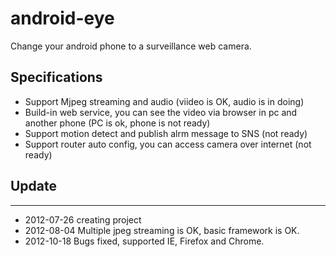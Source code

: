 android-eye
===========

Change your android phone to a surveillance web camera.

## Specifications ##
*  Support Mjpeg streaming and audio (viideo is OK, audio is in doing)
*  Build-in web service, you can see the video via browser in pc and another phone (PC is ok, phone is not ready)
*  Support motion detect and publish alrm message to SNS (not ready)
*  Support router auto config, you can access camera over internet (not ready)

## Update ##
-------
*  2012-07-26  creating project
*  2012-08-04  Multiple jpeg streaming is OK, basic framework is OK.
*  2012-10-18  Bugs fixed, supported IE, Firefox and Chrome. 